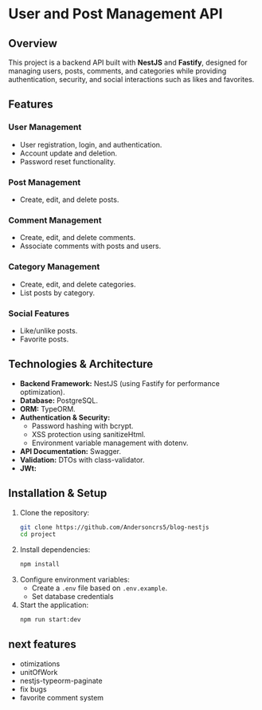 # User and Post Management API

## Overview

This project is a backend API built with **NestJS** and **Fastify**, designed for managing users, posts, comments, and categories while providing authentication, security, and social interactions such as likes and favorites.

## Features

### User Management

- User registration, login, and authentication.
- Account update and deletion.
- Password reset functionality.

### Post Management

- Create, edit, and delete posts.

### Comment Management

- Create, edit, and delete comments.
- Associate comments with posts and users.

### Category Management

- Create, edit, and delete categories.
- List posts by category.

### Social Features

- Like/unlike posts.
- Favorite posts.

## Technologies & Architecture

- **Backend Framework:** NestJS (using Fastify for performance optimization).
- **Database:** PostgreSQL.
- **ORM:** TypeORM.
- **Authentication & Security:**
  - Password hashing with bcrypt.
  - XSS protection using sanitizeHtml.
  - Environment variable management with dotenv.
- **API Documentation:** Swagger.
- **Validation:** DTOs with class-validator.
- **JWt:**

## Installation & Setup

1. Clone the repository:
   ```sh
   git clone https://github.com/Andersoncrs5/blog-nestjs
   cd project
   ```
2. Install dependencies:
   ```sh
   npm install
   ```
3. Configure environment variables:
   - Create a `.env` file based on `.env.example`.
   - Set database credentials
4. Start the application:
   ```sh
   npm run start:dev
   ```

## next features

- otimizations
- unitOfWork
- nestjs-typeorm-paginate
- fix bugs
- favorite comment system